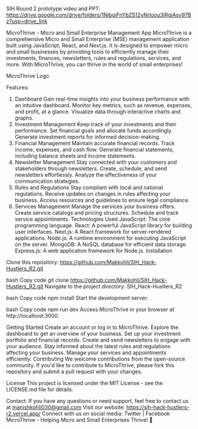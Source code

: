 SIH Round 2 prototype video and PPT: https://drive.google.com/drive/folders/1NibgjFnYbZS12yNrIoou3IRgiAsv97Bz?usp=drive_link

MicroThrive - Micro and Small Enterprise Management App
MicroThrive is a comprehensive Micro and Small Enterprise (MSE) management application built using JavaScript, React, and Next.js. It is designed to empower micro and small businesses by providing tools to efficiently manage their investments, finances, newsletters, rules and regulations, services, and more. With MicroThrive, you can thrive in the world of small enterprises!

MicroThrive Logo

Features: 
1. Dashboard
Gain real-time insights into your business performance with an intuitive dashboard.
Monitor key metrics, such as revenue, expenses, and profit, at a glance.
Visualize data through interactive charts and graphs.
2. Investment Management
Keep track of your investments and their performance.
Set financial goals and allocate funds accordingly.
Generate investment reports for informed decision-making.
3. Financial Management
Maintain accurate financial records.
Track income, expenses, and cash flow.
Generate financial statements, including balance sheets and income statements.
4. Newsletter Management
Stay connected with your customers and stakeholders through newsletters.
Create, schedule, and send newsletters effortlessly.
Analyze the effectiveness of your communication strategies.
5. Rules and Regulations
Stay compliant with local and national regulations.
Receive updates on changes in rules affecting your business.
Access resources and guidelines to ensure legal compliance.
6. Services Management
Manage the services your business offers.
Create service catalogs and pricing structures.
Schedule and track service appointments.
Technologies Used
JavaScript: The core programming language.
React: A powerful JavaScript library for building user interfaces.
Next.js: A React framework for server-rendered applications.
Node.js: A runtime environment for executing JavaScript on the server.
MongoDB: A NoSQL database for efficient data storage.
Express.js: A web application framework for Node.js.
Installation

Clone this repository: https://github.com/Makkohli/SIH_Hack-Hustlers_R2.git

bash
Copy code
git clone https://github.com/Makkohli/SIH_Hack-Hustlers_R2.git
Navigate to the project directory: SIH_Hack-Hustlers_R2

bash
Copy code
npm install
Start the development server:

bash
Copy code
npm run dev
Access MicroThrive in your browser at http://localhost:3000.

Getting Started
Create an account or log in to MicroThrive.
Explore the dashboard to get an overview of your business.
Set up your investment portfolio and financial records.
Create and send newsletters to engage with your audience.
Stay informed about the latest rules and regulations affecting your business.
Manage your services and appointments efficiently.
Contributing
We welcome contributions from the open-source community. If you'd like to contribute to MicroThrive, please fork this repository and submit a pull request with your changes.

License
This project is licensed under the MIT License - see the LICENSE.md file for details.

Contact: 
If you have any questions or need support, feel free to contact us at manishkohli030@gmail.com
Visit our website: https://sih-hack-hustlers-r2.vercel.app/
Connect with us on social media: Twitter | Facebook
MicroThrive - Helping Micro and Small Enterprises Thrive! 🚀
